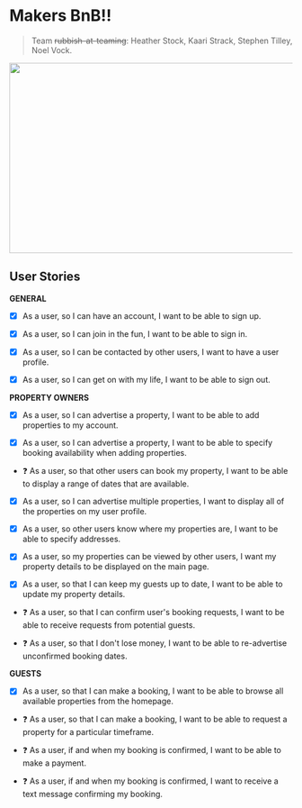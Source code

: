 # Makers BnB!!
> Team ~~rubbish-at-teaming~~: Heather Stock, Kaari Strack, Stephen Tilley, Noel Vock.

<p align="center">
  <img width="600" height="338" src="http://editorial.designtaxi.com/editorial-images/news-animade10112015/3.gif">
</p>

## User Stories

__GENERAL__

- [x] As a user, so I can have an account, I want to be able to sign up.

- [x] As a user, so I can join in the fun, I want to be able to sign in.

- [x] As a user, so I can be contacted by other users, I want to have a user profile.

- [x] As a user, so I can get on with my life, I want to be able to sign out.

__PROPERTY OWNERS__

- [x] As a user, so I can advertise a property, I want to be able to add properties to my account.

- [x] As a user, so I can advertise a property, I want to be able to specify booking availability when adding properties.

- :question: As a user, so that other users can book my property, I want to be able to display a range of dates that are available.

- [x] As a user, so I can advertise multiple properties, I want to display all of the properties on my user profile.

- [x] As a user, so other users know where my properties are, I want to be able to specify addresses.

- [x] As a user, so my properties can be viewed by other users, I want my property details to be displayed on the main page.

- [x] As a user, so that I can keep my guests up to date, I want to be able to update my property details.

- :question: As a user, so that I can confirm user's booking requests, I want to be able to receive requests from potential guests.

- :question: As a user, so that I don't lose money, I want to be able to re-advertise unconfirmed booking dates.

__GUESTS__

- [x] As a user, so that I can make a booking, I want to be able to browse all available properties from the homepage.

- :question: As a user, so that I can make a booking, I want to be able to request a property for a particular timeframe.

- :question: As a user, if and when my booking is confirmed, I want to be able to make a payment.

- :question: As a user, if and when my booking is confirmed, I want to receive a text message confirming my booking.
